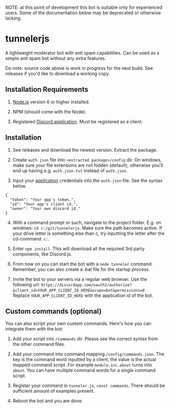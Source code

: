 NOTE: at this point of development this bot is suitable only for experienced users. Some of the documentation below may be deprecated or otherwise lacking.

# tunnelerjs
A lightweight moderator bot with anti spam capabilities.
Can be used as a simple anti spam bot without any extra features.

Do note: source code above is work in progress for the next build. See releases if you'd 
like to download a working copy.

## Installation Requirements
1) [Node.js](https://nodejs.org/en/) version 6 or higher installed.

2) NPM (should come with the Node).

3) Registered [Discord application](https://discordapp.com/developers/applications/me/). Must be registered as a client.

## Installation
1) See releases and download the newest version. Extract the package.

2) Create `auth.json` file into `<extracted package>/config` dir. On windows, make sure your file extensions are not hidden (default), otherwise you'll end up having e.g. `auth.json.txt` instead of `auth.json`.

3) Input your [application](https://discordapp.com/developers/applications/me/) credentials into the `auth.json` file. See the syntax below.

```
{
  "token": "Your app's token.",
  "id": "Your app's client id.",
  "owner": "Your own discord id."
}
```

4) With a command prompt or such, navigate to the project folder. E.g. on windows: `cd c:/git/tunnelerjs`. Make sure the path becomes active. If your drive letter is something else than c, try inputting the letter after the cd-command: `c:`.

5) Enter `npm install`. This will download all the required 3rd party components, like Discord.js.

6) From now on you can start the bot with a `node tunneler` command. Remember, you can also create a .bat file for the startup process.

7) Invite the bot to your servers via a regular web browser. Use the following url: `https://discordapp.com/oauth2/authorize?&client_id=YOUR_APP_CLIENT_ID_HERE&scope=bot&permissions=0 `. Replace `YOUR_APP_CLIENT_ID_HERE` with the application id of the bot.

## Custom commands (optional)
You can also script your own custom commands. Here's how you can integrate them with the bot:

1) Add your script into `/commands` dir. Please see the correct syntax from the other command files.

2) Add your command into command mapping `/config/commands.json`. The key is the command word inputted by a client, the value is the actual mapped command script. For example `module.inc.about` turns into `about`. You can have multiple command words for a single command script.

3) Register your command in `tunneler.js`, `const commands`. There should be sufficient amount of examples present.

4) Reboot the bot and you are done.
